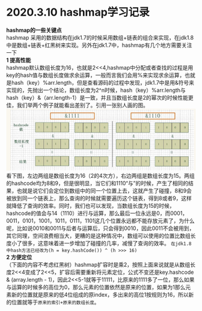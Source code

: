 # 2020.3.10 hashmap学习记录  

**hashmap的一些关键点**  
hashmap 采用的数据结构在jdk1.7的时候采用数组+链表的组合来实现，在jdk1.8中是数组+链表+红黑树来实现。另外在jdk1.7中，hashmap有几个地方需要关注一下  
**1 提高性能**  
hashmap默认数组长度为16，也就是2<<4,hashmap中分配或者查找的过程是用key的hash值与数组长度做求余运算，一般而言我们会用%来实现求余运算，也就是hash（key）%arr.length，但是查看源码的过程中发现，jdk1.7中是用&符号来实现的，先抛出一个结论，数组长度为2^n时候，hash（key）%arr.length与hash（key）&（arr.length-1）是一致，并且当数组长度是2的幂次的时候性能更佳，我们举两个例子就能看出差别了。引用一张别人画的图。
![alt 属性文本](https://github.com/781303842/Mainstudy/blob/master/hashmap.png)
看下图，左边两组是数组长度为16（2的4次方），右边两组是数组长度为15。两组的hashcode均为8和9，但是很明显，当它们和1110“与”的时候，产生了相同的结果，也就是说它们会定位到数组中的同一个位置上去，这就产生了碰撞，8和9会被放到同一个链表上，那么查询的时候就需要遍历这个链表，得到8或者9，这样就降低了查询的效率。同时，我们也可以发现，当数组长度为15的时候，hashcode的值会与14（1110）进行与运算，那么最后一位永远是0，而0001，0011，0101，1001，1011，0111，1101这几个位置永远都不能存放元素了，为什么呢，比如说0010和0011与后者与运算后，只会得到0010，因此0011不会被用到，其它同理，空间浪费相当大，更糟的是这种情况中，数组可以使用的位置比数组长度小了很多，这意味着进一步增加了碰撞的几率，减慢了查询的效率。  `在jdk1.8中hash方法已经改为(h = key.hashCode()) ^ (h >>> 16)`  
**2 方便定位**  
（下面的内容不考虑红黑树）hashmap扩容时是乘2，按照上面来说就是从数组长度2<<4变成了2<<5，扩容后需要重新将元素定位，公式不变还是key.hashcode & (array.length - 1)，因此2<<5-1就等于11111，比原来的1111多了一位，那么如果与运算的时候多的高位为0，那么元素的位置依然是原来的位置，如果为1那么元素新的位置就是原来的低4位组成的原index，多出来的高位1按规则为16，所以新的位置就等于`原来的索引+原来的数组长度`。
